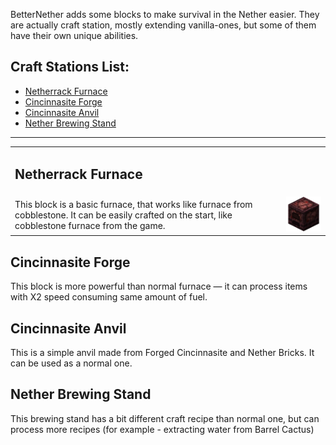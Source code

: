 BetterNether adds some blocks to make survival in the Nether easier. They are actually craft station, mostly extending vanilla-ones, but some of them have their own unique abilities.

## Craft Stations List:
- [Netherrack Furnace](#netherrack-furnace)
- [Cincinnasite Forge](#cincinnasite-forge)
- [Cincinnasite Anvil](#cincinnasite-anvil)
- [Nether Brewing Stand](#nether-brewing-stand)

***

<table width="100%" cellspacing="0" cellpadding="0">
	<tr>
		<td colspan="2"><h2>Netherrack Furnace</h2></td>
	</tr>
	<tr>
		<td>This block is a basic furnace, that works like furnace from cobblestone. It can be easily crafted on the start, like cobblestone furnace from the game.</td>
		<td><img src="./images/netherrack_furnace.png" width="150"></td>
	</tr>
</table>


## Cincinnasite Forge
This block is more powerful than normal furnace — it can process items with X2 speed consuming same amount of fuel.


## Cincinnasite Anvil
This is a simple anvil made from Forged Cincinnasite and Nether Bricks. It can be used as a normal one.


## Nether Brewing Stand
This brewing stand has a bit different craft recipe than normal one, but can process more recipes (for example - extracting water from Barrel Cactus)